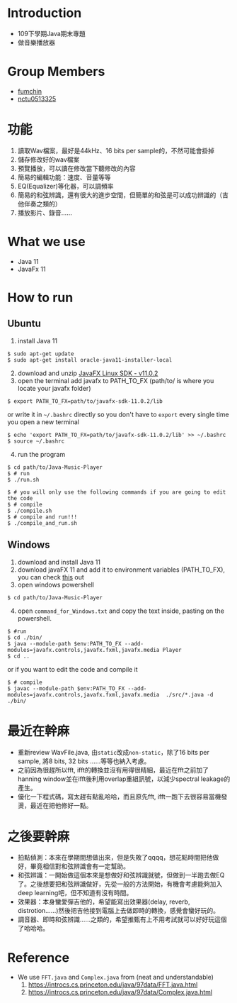# Introduction
* 109下學期Java期末專題
* 做音樂播放器

# Group Members
+ [fumchin](https://github.com/fumchin)
+ [nctu0513325](https://github.com/nctu0513325)


# 功能
1. 讀取Wav檔案，最好是44kHz、16 bits per sample的，不然可能會掛掉
2. 儲存修改好的wav檔案
3. 預覽播放，可以讀在修改當下聽修改的內容
4. 簡易的編輯功能：速度、音量等等
5. EQ(Equalizer)等化器，可以調頻率
6. 簡易的和弦辨識，還有很大的進步空間，但簡單的和弦是可以成功辨識的（吉他伴奏之類的）
7. 播放影片、錄音......

# What we use
* Java 11  
* JavaFx 11

# How to run
## Ubuntu
1. install Java 11
```shell
$ sudo apt-get update
$ sudo apt-get install oracle-java11-installer-local
```
2. download and unzip [JavaFX Linux SDK - v11.0.2](https://gluonhq.com/products/javafx/)
3. open the terminal add javafx to PATH_TO_FX (path/to/ is where you locate your javafx folder)
```shell
$ export PATH_TO_FX=path/to/javafx-sdk-11.0.2/lib
``` 
or write it in `~/.bashrc` directly so you don't have to `export` every single time you open a new terminal
``` shell
$ echo 'export PATH_TO_FX=path/to/javafx-sdk-11.0.2/lib' >> ~/.bashrc 
$ source ~/.bashrc
```
4. run the program
```shell
$ cd path/to/Java-Music-Player
$ # run
$ ./run.sh

$ # you will only use the following commands if you are going to edit the code
$ # compile
$ ./compile.sh
$ # compile and run!!!
$ ./compile_and_run.sh
```

## Windows
1. download and install Java 11
2. download javaFX 11 and add it to environment variables (PATH_TO_FX), you can check [this](https://openjfx.io/openjfx-docs/#install-javafx) out
3. open windows powershell
```shell
$ cd path/to/Java-Music-Player
```
4. open `command_for_Windows.txt` and copy the text inside, pasting on the powershell.
```shell
$ #run
$ cd ./bin/
$ java --module-path $env:PATH_TO_FX --add-modules=javafx.controls,javafx.fxml,javafx.media Player
$ cd ..
```
or if you want to edit the code and compile it
```shell
$ # compile
$ javac --module-path $env:PATH_TO_FX --add-modules=javafx.controls,javafx.fxml,javafx.media  ./src/*.java -d ./bin/
``` 


# 最近在幹麻
* 重新review WavFile.java, 由`static`改成`non-static`，除了16 bits per sample, 將8 bits, 32 bits ......等等也納入考慮。
* 之前因為很趕所以fft, ifft的轉換並沒有用得很精細，最近在fft之前加了hanning window並在ifft後利用overlap重組訊號，以減少spectral leakage的產生。
* 優化一下程式碼，寫太趕有點亂哈哈，而且原先fft, ifft一跑下去很容易當機發燙，最近在把他修好一點。

# 之後要幹麻
* 拍點偵測：本來在學期間想做出來，但是失敗了qqqq，想花點時間把他做好，畢竟相信對和弦辨識會有一定幫助。
* 和弦辨識：一開始做這個本來是想做好和弦辨識就號，但做到一半跑去做EQ了。之後想要把和弦辨識做好，先從一般的方法開始，有機會考慮能夠加入deep learning吧，但不知道有沒有時間。
* 效果器：本身蠻愛彈吉他的，希望能寫出效果器(delay, reverb, distrotion......)然後把吉他接到電腦上去做即時的轉換，感覺會蠻好玩的。
* 調音器、即時和弦辨識......之類的，希望推甄有上不用考試就可以好好玩這個了哈哈哈。

# Reference
* We use `FFT.java` and `Complex.java` from (neat and understandable)  
  1. https://introcs.cs.princeton.edu/java/97data/FFT.java.html  
  2. https://introcs.cs.princeton.edu/java/97data/Complex.java.html  
